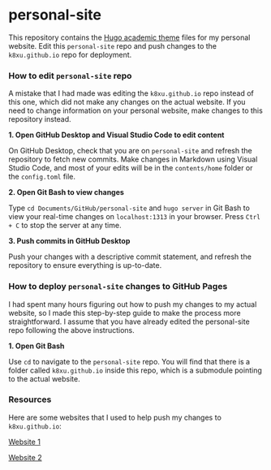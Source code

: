 # personal-site
This repository contains the [Hugo academic theme](https://themes.gohugo.io/academic/) files for my personal website. Edit this `personal-site` repo and push changes to the `k8xu.github.io` repo for deployment.


### How to edit `personal-site` repo
A mistake that I had made was editing the `k8xu.github.io` repo instead of this one, which did not make any changes on the actual website. If you need to change information on your personal website, make changes to this repository instead.

**1. Open GitHub Desktop and Visual Studio Code to edit content**

On GitHub Desktop, check that you are on `personal-site` and refresh the repository to fetch new commits. Make changes in Markdown using Visual Studio Code, and most of your edits will be in the `contents/home` folder or the `config.toml` file.

**2. Open Git Bash to view changes**

Type `cd Documents/GitHub/personal-site` and `hugo server` in Git Bash to view your real-time changes on `localhost:1313` in your browser. Press `Ctrl + C` to stop the server at any time.

**3. Push commits in GitHub Desktop**

Push your changes with a descriptive commit statement, and refresh the repository to ensure everything is up-to-date.


### How to deploy `personal-site` changes to GitHub Pages
I had spent many hours figuring out how to push my changes to my actual website, so I made this step-by-step guide to make the process more straightforward. I assume that you have already edited the personal-site repo following the above instructions.

**1. Open Git Bash**

Use `cd` to navigate to the `personal-site` repo. You will find that there is a folder called `k8xu.github.io` inside this repo, which is a submodule pointing to the actual website.


### Resources
Here are some websites that I used to help push my changes to `k8xu.github.io`:

[Website 1](placeholder)

[Website 2](placeholder)
